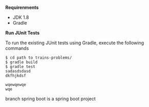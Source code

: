 
**Requirenments**

- JDK 1.8
- Gradle

**Run JUnit Tests**

To run the existing JUnit tests using Gradle, execute the following commands
```shell
$ cd path to trains-problems/
$ gradle build
$ gradle test
sadasdsdasd
dkfhjkdsf

wqewqewqe
wqe
```
branch spring boot is a spring boot project